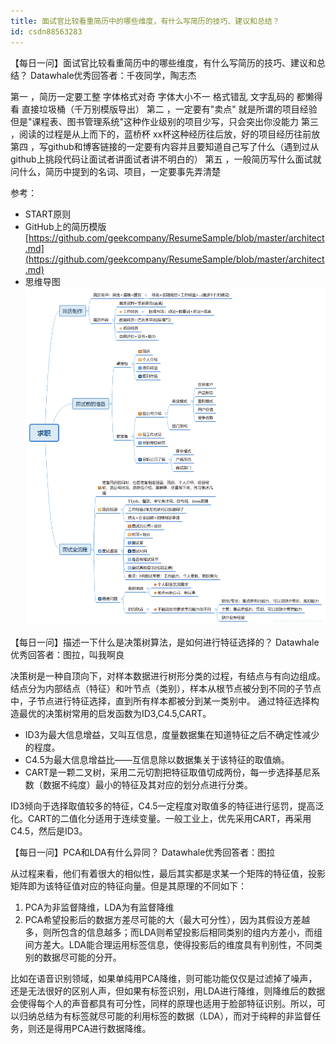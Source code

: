 ```yaml
---
title: 面试官比较看重简历中的哪些维度，有什么写简历的技巧、建议和总结？
id: csdn88563283
---
```


【每日一问】面试官比较看重简历中的哪些维度，有什么写简历的技巧、建议和总结？
Datawhale优秀回答者：千夜同学，陶志杰

第一 ，简历一定要工整 字体格式对奇 字体大小不一 格式错乱 文字乱码的 都懒得看 直接垃圾桶（千万别模版导出）
第二 ，一定要有"卖点" 就是所谓的项目经验 但是"课程表、图书管理系统"这种作业级别的项目少写，只会突出你没能力
第三 ，阅读的过程是从上而下的，蓝桥杯 xx杯这种经历往后放，好的项目经历往前放
第四 ，写github和博客链接的一定要有内容并且要知道自己写了什么（遇到过从github上挑段代码让面试者讲面试者讲不明白的）
第五 ，一般简历写什么面试就问什么，简历中提到的名词、项目，一定要事先弄清楚

参考：

*   START原则
*   GitHub上的简历模版
    [https://github.com/geekcompany/ResumeSample/blob/master/architect.md](https://github.com/geekcompany/ResumeSample/blob/master/architect.md)
*   思维导图![](../img/18f1917cddc6b3685ea3832c24b0c4cd.png)

【每日一问】描述一下什么是决策树算法，是如何进行特征选择的？
Datawhale优秀回答者：图拉，叫我啊良

决策树是一种自顶向下，对样本数据进行树形分类的过程，有结点与有向边组成。结点分为内部结点（特征）和叶节点（类别），样本从根节点被分到不同的子节点中，子节点进行特征选择，直到所有样本都被分到某一类别中。
通过特征选择构造最优的决策树常用的启发函数为ID3,C4.5,CART。

*   ID3为最大信息增益，又叫互信息，度量数据集在知道特征之后不确定性减少的程度。
*   C4.5为最大信息增益比——互信息除以数据集关于该特征的取值熵。
*   CART是一颗二叉树，采用二元切割把特征取值切成两份，每一步选择基尼系数（数据不纯度）最小的特征及其对应的划分点进行分类。

ID3倾向于选择取值较多的特征，C4.5一定程度对取值多的特征进行惩罚，提高泛化。CART的二值化分适用于连续变量。一般工业上，优先采用CART，再采用C4.5，然后是ID3。

【每日一问】PCA和LDA有什么异同？
Datawhale优秀回答者：图拉

从过程来看，他们有着很大的相似性，最后其实都是求某一个矩阵的特征值，投影矩阵即为该特征值对应的特征向量。但是其原理的不同如下：

1.  PCA为非监督降维，LDA为有监督降维
2.  PCA希望投影后的数据方差尽可能的大（最大可分性），因为其假设方差越多，则所包含的信息越多；而LDA则希望投影后相同类别的组内方差小，而组间方差大。LDA能合理运用标签信息，使得投影后的维度具有判别性，不同类别的数据尽可能的分开。

比如在语音识别领域，如果单纯用PCA降维，则可能功能仅仅是过滤掉了噪声，还是无法很好的区别人声，但如果有标签识别，用LDA进行降维，则降维后的数据会使得每个人的声音都具有可分性，同样的原理也适用于脸部特征识别。所以，可以归纳总结为有标签就尽可能的利用标签的数据（LDA），而对于纯粹的非监督任务，则还是得用PCA进行数据降维。